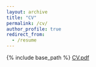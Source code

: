 ```yaml
---
layout: archive
title: "CV"
permalink: /cv/
author_profile: true
redirect_from:
  - /resume
---
```


{% include base_path %}
[CV.pdf](../files/CV.pdf)
